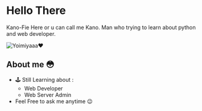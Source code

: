 # Hello There 
Kano-Fie Here or u can call me Kano. Man who trying to learn about python and web developer.

![Yoimiyaaa❤](https://media.tenor.com/1maawU1NsgwAAAAd/yoimiya.gif)

## About me 😳

- 🕹 Still Learning about :
  - Web Developer
  - Web Server Admin
- Feel Free to ask me anytime 😉
